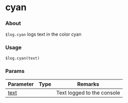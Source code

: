 # cyan

### About

`$log.cyan` logs text in the color cyan

### Usage

`$log.cyan(text)`

### Params

<table><thead><tr><th>Parameter</th><th data-type="select">Type</th><th>Remarks</th></tr></thead><tbody><tr><td><a href="error/params/text.md">text</a></td><td></td><td>Text logged to the console</td></tr></tbody></table>
